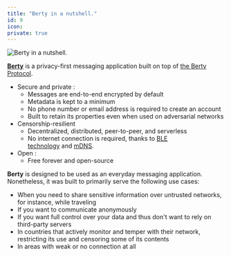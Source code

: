 ```yaml
---
title: "Berty in a nutshell."
id: 9
icon: 
private: true
---
```


![Berty in a nutshell.](animation--1_berty_animation_white_bg.gif)

**[Berty](https://berty.tech/)** is a privacy-first messaging application built on top of [the Berty Protocol](https://berty.tech/docs/protocol/).

- Secure and private :
    - Messages are end-to-end encrypted by default
    - Metadata is kept to a minimum
    - No phone number or email address is required to create an account
    - Built to retain its properties even when used on adversarial networks
- Censorship-resilient
    - Decentralized, distributed, peer-to-peer, and serverless
    - No internet connection is required, thanks to [BLE technology](https://en.wikipedia.org/wiki/Bluetooth_Low_Energy) and [mDNS](https://en.wikipedia.org/wiki/Multicast_DNS).
- Open :
    - Free forever and open-source

**Berty** is designed to be used as an everyday messaging application. Nonetheless, it was built to primarily serve the following use cases:

- When you need to share sensitive information over untrusted networks, for instance, while traveling
- If you want to communicate anonymously
- If you want full control over your data and thus don't want to rely on third-party servers
- In countries that actively monitor and temper with their network, restricting its use and censoring some of its contents
- In areas with weak or no connection at all